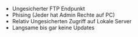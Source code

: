 - Ungesicherter FTP Endpunkt
- Phising (Jeder hat Admin Rechte auf PC)
- Relativ Ungesicherten Zugriff auf Lokale Server
- Langsame bis gar keine Updates